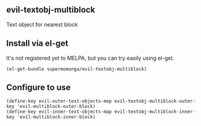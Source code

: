 
## evil-textobj-multiblock

Text object for nearest block

## Install via el-get

It's not registered yet to MELPA, but you can try easily using el-get.

```emacs
(el-get-bundle supermomonga/evil-textobj-multiblock)
```

## Configure to use

```emacs
(define-key evil-outer-text-objects-map evil-textobj-multiblock-outer-key 'evil-multiblock-outer-block)
(define-key evil-inner-text-objects-map evil-textobj-multiblock-inner-key 'evil-multiblock-inner-block)
```

